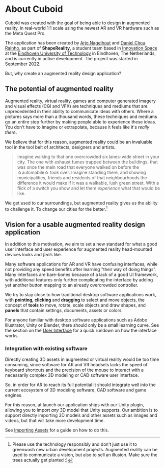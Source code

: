 # About Cuboid

Cuboid was created with the goal of being able to design in augmented reality, in real-world 1:1 scale using the newest AR and VR hardware such as the Meta Quest Pro. 

The application has been created by [Arjo Nagelhout](https://www.linkedin.com/in/arjonagelhout/) and [Daniel Chou Rainho](https://www.linkedin.com/in/daniel-chou-rainho/), as part of **ShapeReality**, a student team based in [Innovation Space](https://www.tue.nl/en/education/tue-innovation-space) at the [Eindhoven University of Technology](https://www.tue.nl/en/) in Eindhoven, The Netherlands, and is currently in active development. The project was started in September 2022. 

But, why create an augmented reality design application?

## The potential of augmented reality

Augmented reality, virtual reality, games and computer generated imagery and visual effects (CGI and VFX) are techniques and mediums that are unprecedented in their ability to communicate ideas with others. Where a pictures says more than a thousand words, these techniques and mediums go an entire step further by making people able to experience these ideas. You don't have to imagine or extrapolate, because it feels like it's *really there*. 

We believe that for this reason, augmented reality could be an invaluable tool in the tool belt of architects, designers and artists. 

> Imagine walking to that one overcrowded six lanes-wide street in your city. The one with exhaust fumes trapped between the buildings, that was once the main road that everyone walked on before the ☆automobile☆ took over. Imagine standing there, and showing municipalities, friends and residents of that neighbourhoods the difference it would make if it was a walkable, lush green street. With a flick of a switch you show and let them *experience* what that would be like. 

We get used to our surroundings, but augmented reality gives us the ability to challenge it. To change our cities for the better.[^1]

## Vision for a usable augmented reality design application

In addition to this motivation, we aim to set a new standard for what a good user interface and user experience for augmented reality head-mounted devices looks and *feels* like. 

Many software applications for AR and VR have confusing interfaces, while not providing any speed benefits after learning "their way of doing things". Many interfaces are bare-bones because of a lack of a good UI framework, with additional features only further complicating the interface by adding yet another button mapping to an already overcrowded controller. 

We try to stay close to how traditional desktop software applications work, with **pointing**, **clicking** and **dragging** to select and move objects, the concept of **tools** to move, rotate, scale objects and draw shapes, and **panels** that contain settings, documents, assets or colors. 

For anyone familiar with desktop software applications such as Adobe Illustrator, Unity or Blender, there should only be a small learning curve. See the section on the [User Interface](../sections/user-interface.md) for a quick rundown on how the interface works. 

### Integration with existing software

Directly creating 3D assets in augmented or virtual reality would be too time consuming, since software for AR and VR headsets lacks the speed of keyboard shortcuts and the precision of the mouse to interact with a necessarily complex 3D modeling or CAD software user interface. 

So, in order for AR to reach its full potential it should integrate well into the current ecosystem of 3D modeling software, CAD software and game engines. 

For this reason, at launch our application ships with our Unity plugin, allowing you to import *any* 3D model that Unity supports. Our ambition is to support directly importing 3D models and other assets such as images and videos, but that will take more development time. 

See [Importing Assets](../sections/importing.md) for a guide on how to do this. 

[^1]: Please use the technology responsibly and don't just use it to greenwash new urban development projects. Augmented reality can be used to communicate a vision, but also to sell an illusion. Make sure the trees actually get planted :)
